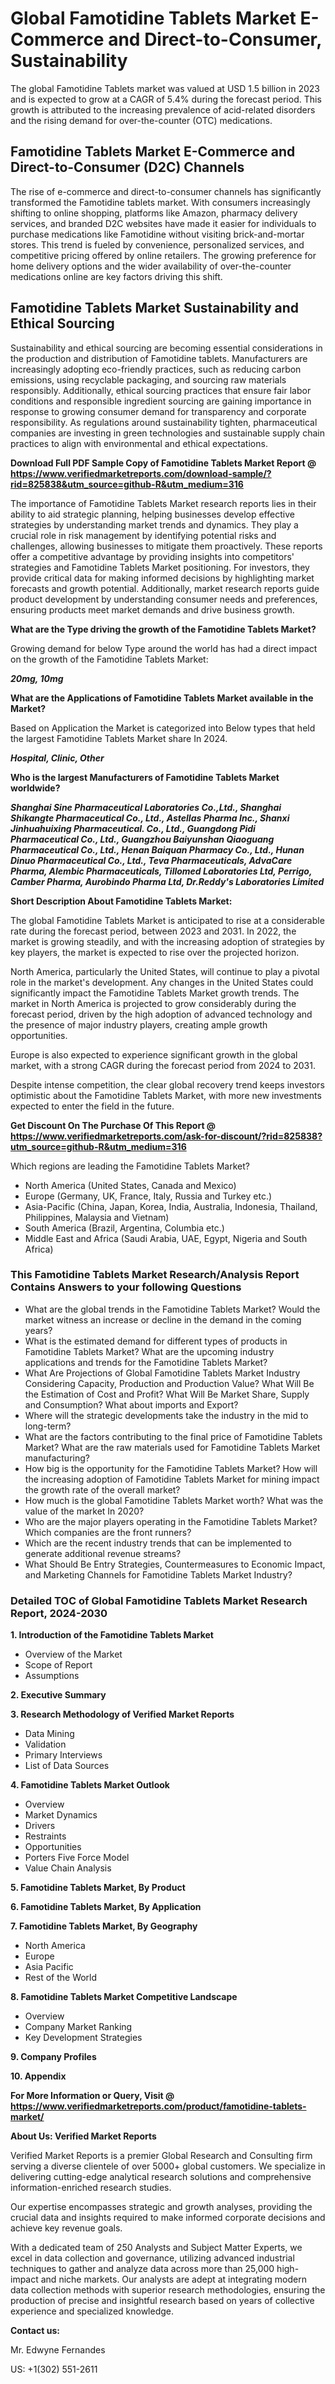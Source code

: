 <h1>Global Famotidine Tablets Market E-Commerce and Direct-to-Consumer, Sustainability</h1><p class=""><p>The global Famotidine Tablets market was valued at USD 1.5 billion in 2023 and is expected to grow at a CAGR of 5.4% during the forecast period. This growth is attributed to the increasing prevalence of acid-related disorders and the rising demand for over-the-counter (OTC) medications.</p><h2>Famotidine Tablets Market E-Commerce and Direct-to-Consumer (D2C) Channels</h2><p>The rise of e-commerce and direct-to-consumer channels has significantly transformed the Famotidine tablets market. With consumers increasingly shifting to online shopping, platforms like Amazon, pharmacy delivery services, and branded D2C websites have made it easier for individuals to purchase medications like Famotidine without visiting brick-and-mortar stores. This trend is fueled by convenience, personalized services, and competitive pricing offered by online retailers. The growing preference for home delivery options and the wider availability of over-the-counter medications online are key factors driving this shift.</p><h2>Famotidine Tablets Market Sustainability and Ethical Sourcing</h2><p>Sustainability and ethical sourcing are becoming essential considerations in the production and distribution of Famotidine tablets. Manufacturers are increasingly adopting eco-friendly practices, such as reducing carbon emissions, using recyclable packaging, and sourcing raw materials responsibly. Additionally, ethical sourcing practices that ensure fair labor conditions and responsible ingredient sourcing are gaining importance in response to growing consumer demand for transparency and corporate responsibility. As regulations around sustainability tighten, pharmaceutical companies are investing in green technologies and sustainable supply chain practices to align with environmental and ethical expectations.</p></p><p class=""><strong>Download Full PDF Sample Copy of Famotidine Tablets Market Report @ <a href="https://www.verifiedmarketreports.com/download-sample/?rid=825838&utm_source=github-R&utm_medium=316" target="_blank">https://www.verifiedmarketreports.com/download-sample/?rid=825838&utm_source=github-R&utm_medium=316</a></strong></p><p>The importance of&nbsp;Famotidine Tablets Market research reports lies in their ability to aid strategic planning, helping businesses develop effective strategies by understanding market trends and dynamics. They play a crucial role in risk management by identifying potential risks and challenges, allowing businesses to mitigate them proactively. These reports offer a competitive advantage by providing insights into competitors' strategies and Famotidine Tablets Market positioning. For investors, they provide critical data for making informed decisions by highlighting market forecasts and growth potential. Additionally, market research reports guide product development by understanding consumer needs and preferences, ensuring products meet market demands and drive business growth.</p><p><strong>What are the&nbsp;Type driving the growth of the Famotidine Tablets Market?</strong></p><p id="" class="">Growing demand for below Type around the world has had a direct impact on the growth of the Famotidine Tablets Market:</p><p class=""><em><strong>20mg, 10mg</strong></em></p><p class=""><strong>What are the&nbsp;Applications&nbsp;of Famotidine Tablets Market available in the Market?</strong></p><p id="" class="">Based on Application the Market is categorized into Below types that held the largest Famotidine Tablets Market share In 2024.</p><p class=""><em><strong>Hospital, Clinic, Other</strong></em></p><p class=""><strong>Who is the largest Manufacturers of Famotidine Tablets Market worldwide?</strong></p><p><em><strong>Shanghai Sine Pharmaceutical Laboratories Co.,Ltd., Shanghai Shikangte Pharmaceutical Co., Ltd., Astellas Pharma Inc., Shanxi Jinhuahuixing Pharmaceutical. Co., Ltd., Guangdong Pidi Pharmaceutical Co., Ltd., Guangzhou Baiyunshan Qiaoguang Pharmaceutical Co., Ltd., Henan Baiquan Pharmacy Co., Ltd., Hunan Dinuo Pharmaceutical Co., Ltd., Teva Pharmaceuticals, AdvaCare Pharma, Alembic Pharmaceuticals, Tillomed Laboratories Ltd, Perrigo, Camber Pharma, Aurobindo Pharma Ltd, Dr.Reddy's Laboratories Limited</strong></em></p><p id="" class=""><strong>Short Description About Famotidine Tablets Market:</strong></p><p>The global Famotidine Tablets Market is anticipated to rise at a considerable rate during the forecast period, between 2023 and 2031. In 2022, the market is growing steadily, and with the increasing adoption of strategies by key players, the market is expected to rise over the projected horizon.</p><p>North America, particularly the United States, will continue to play a pivotal role in the market's development. Any changes in the United States could significantly impact the Famotidine Tablets Market growth trends. The market in North America is projected to grow considerably during the forecast period, driven by the high adoption of advanced technology and the presence of major industry players, creating ample growth opportunities.</p><p>Europe is also expected to experience significant growth in the global market, with a strong CAGR during the forecast period from 2024 to 2031.</p><p>Despite intense competition, the clear global recovery trend keeps investors optimistic about the Famotidine Tablets Market, with more new investments expected to enter the field in the future.</p><p id="" class=""><strong>Get Discount On The Purchase Of This Report @ <a href="https://www.verifiedmarketreports.com/ask-for-discount/?rid=825838?utm_source=github-R&utm_medium=316" target="_blank">https://www.verifiedmarketreports.com/ask-for-discount/?rid=825838?utm_source=github-R&utm_medium=316</a></strong></p><p class="">Which regions are leading the Famotidine Tablets Market?</p><ul><li>North America (United States, Canada and Mexico)</li><li>Europe (Germany, UK, France, Italy, Russia and Turkey etc.)</li><li>Asia-Pacific (China, Japan, Korea, India, Australia, Indonesia, Thailand, Philippines, Malaysia and Vietnam)</li><li>South America (Brazil, Argentina, Columbia etc.)</li><li>Middle East and Africa (Saudi Arabia, UAE, Egypt, Nigeria and South Africa)</li></ul><h3 id="" class="">This Famotidine Tablets Market Research/Analysis Report Contains Answers to your following Questions</h3><ul><li>What are the global trends in the Famotidine Tablets Market? Would the market witness an increase or decline in the demand in the coming years?</li><li>What is the estimated demand for different types of products in Famotidine Tablets Market? What are the upcoming industry applications and trends for the Famotidine Tablets Market?</li><li>What Are Projections of Global Famotidine Tablets Market Industry Considering Capacity, Production and Production Value? What Will Be the Estimation of Cost and Profit? What Will Be Market Share, Supply and Consumption? What about imports and Export?</li><li>Where will the strategic developments take the industry in the mid to long-term?</li><li>What are the factors contributing to the final price of Famotidine Tablets Market? What are the raw materials used for Famotidine Tablets Market manufacturing?</li><li>How big is the opportunity for the Famotidine Tablets Market? How will the increasing adoption of Famotidine Tablets Market for mining impact the growth rate of the overall market?</li><li>How much is the global Famotidine Tablets Market worth? What was the value of the market In 2020?</li><li>Who are the major players operating in the Famotidine Tablets Market? Which companies are the front runners?</li><li>Which are the recent industry trends that can be implemented to generate additional revenue streams?</li><li>What Should Be Entry Strategies, Countermeasures to Economic Impact, and Marketing Channels for Famotidine Tablets Market Industry?</li></ul><h3 id="" class="">Detailed TOC of Global Famotidine Tablets Market Research Report, 2024-2030</h3><p id="" class=""><strong>1. Introduction of the Famotidine Tablets Market</strong></p><ul><li>Overview of the Market</li><li>Scope of Report</li><li>Assumptions</li></ul><p id="" class=""><strong>2. Executive Summary</strong></p><p id="" class=""><strong>3. Research Methodology of Verified Market Reports</strong></p><ul><li>Data Mining</li><li>Validation</li><li>Primary Interviews</li><li>List of Data Sources</li></ul><p id="" class=""><strong>4. Famotidine Tablets Market Outlook</strong></p><ul><li>Overview</li><li>Market Dynamics</li><li>Drivers</li><li>Restraints</li><li>Opportunities</li><li>Porters Five Force Model</li><li>Value Chain Analysis</li></ul><p id="" class=""><strong>5. Famotidine Tablets Market, By Product</strong></p><p id="" class=""><strong>6. Famotidine Tablets Market, By Application</strong></p><p id="" class=""><strong>7. Famotidine Tablets Market, By Geography</strong></p><ul><li>North America</li><li>Europe</li><li>Asia Pacific</li><li>Rest of the World</li></ul><p id="" class=""><strong>8. Famotidine Tablets Market Competitive Landscape</strong></p><ul><li>Overview</li><li>Company Market Ranking</li><li>Key Development Strategies</li></ul><p id="" class=""><strong>9. Company Profiles</strong></p><p id="" class=""><strong>10. Appendix</strong></p><p id="" class=""><strong>For More Information or Query, Visit @ <a href="https://www.verifiedmarketreports.com/product/famotidine-tablets-market/" target="_blank">https://www.verifiedmarketreports.com/product/famotidine-tablets-market/</a></strong></p><p id="" class=""><strong>About Us: Verified Market Reports</strong></p><p id="" class="">Verified Market Reports is a premier Global Research and Consulting firm serving a diverse clientele of over 5000+ global customers. We specialize in delivering cutting-edge analytical research solutions and comprehensive information-enriched research studies.</p><p id="" class="">Our expertise encompasses strategic and growth analyses, providing the crucial data and insights required to make informed corporate decisions and achieve key revenue goals.</p><p id="" class="">With a dedicated team of 250 Analysts and Subject Matter Experts, we excel in data collection and governance, utilizing advanced industrial techniques to gather and analyze data across more than 25,000 high-impact and niche markets. Our analysts are adept at integrating modern data collection methods with superior research methodologies, ensuring the production of precise and insightful research based on years of collective experience and specialized knowledge.</p><p id="" class=""><strong>Contact us:</strong></p><p id="" class="">Mr. Edwyne Fernandes</p><p id="" class="">US: +1(302) 551-2611</p>